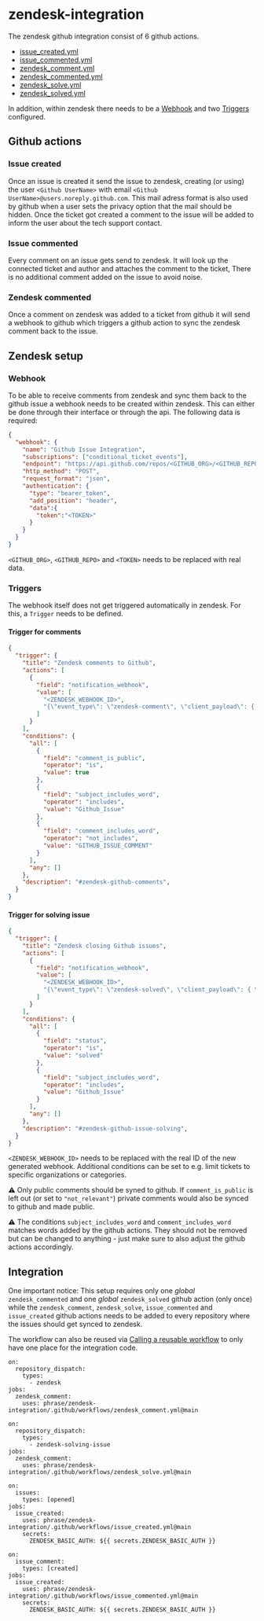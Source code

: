 # zendesk-integration

The zendesk github integration consist of 6 github actions.

- [issue_created.yml](blob/main/.github/workflows/issue_created.yml)
- [issue_commented.yml](blob/main/.github/workflows/issue_commented.yml)
- [zendesk_comment.yml](blob/main/.github/workflows/zendesk_comment.yml)
- [zendesk_commented.yml](blob/main/.github/workflows/zendesk_commented.yml)
- [zendesk_solve.yml](blob/main/.github/workflows/zendesk_solve.yml)
- [zendesk_solved.yml](blob/main/.github/workflows/zendesk_solved.yml)

In addition, within zendesk there needs to be a [Webhook](https://developer.zendesk.com/api-reference/event-connectors/webhooks/webhooks/#create-or-clone-webhook) and two [Triggers](https://developer.zendesk.com/api-reference/ticketing/business-rules/triggers/#create-trigger) configured.

## Github actions

### Issue created

Once an issue is created it send the issue to zendesk,
creating (or using) the user `<Github UserName>` with email `<Github UserName>@users.noreply.github.com`.
This mail adress format is also used by github when a user sets the privacy option that the mail should be hidden.
Once the ticket got created a comment to the issue will be added to inform the user about the tech support contact.

### Issue commented

Every comment on an issue gets send to zendesk. It will look up the connected ticket and author and attaches the
comment to the ticket, There is no additional comment added on the issue to avoid noise.

### Zendesk commented

Once a comment on zendesk was added to a ticket from github it will send a webhook to github which triggers a
github action to sync the zendesk comment back to the issue.


## Zendesk setup

### Webhook

To be able to receive comments from zendesk and sync them back to the github issue a webhook needs to be created within zendesk.
This can either be done through their interface or through the api. The following data is required:

```json
{
  "webhook": {
    "name": "Github Issue Integration",
    "subscriptions": ["conditional_ticket_events"],
    "endpoint": "https://api.github.com/repos/<GITHUB_ORG>/<GITHUB_REPO>/dispatches",
    "http_method": "POST",
    "request_format": "json",
    "authentication": {
      "type": "bearer_token",
      "add_position": "header",
      "data":{
        "token":"<TOKEN>"
      }
    }
  }
}
```

`<GITHUB_ORG>`, `<GITHUB_REPO>` and `<TOKEN>` needs to be replaced with real data.

### Triggers

The webhook itself does not get triggered automatically in zendesk. For this, a `Trigger` needs to be defined.

#### Trigger for comments

```json
{
  "trigger": {
    "title": "Zendesk comments to Github",
    "actions": [
      {
        "field": "notification_webhook",
        "value": [
          "<ZENDESK_WEBHOOK_ID>",
          "{\"event_type\": \"zendesk-comment\", \"client_payload\": { \"ticket\": {\"id\": \"{{ticket.id}}\",\"external_id\": \"{{ticket.external_id}}\"},\"comment\": {\"body\": \"{{ticket.latest_comment.value}}\",\"author\": \"{{ticket.latest_comment.author.name}}\"}}}"
        ]
      }
    ],
    "conditions": {
      "all": [
        {
          "field": "comment_is_public",
          "operator": "is",
          "value": true
        },
        {
          "field": "subject_includes_word",
          "operator": "includes",
          "value": "Github_Issue"
        },
        {
          "field": "comment_includes_word",
          "operator": "not_includes",
          "value": "GITHUB_ISSUE_COMMENT"
        }
      ],
      "any": []
    },
    "description": "#zendesk-github-comments",
  }
}
```

#### Trigger for solving issue

```json
{
  "trigger": {
    "title": "Zendesk closing Github issues",
    "actions": [
      {
        "field": "notification_webhook",
        "value": [
          "<ZENDESK_WEBHOOK_ID>",
          "{\"event_type\": \"zendesk-solved\", \"client_payload\": { \"ticket\": {\"id\": \"{{ticket.id}}\",\"external_id\": \"{{ticket.external_id}}\"}}}}"
        ]
      }
    ],
    "conditions": {
      "all": [
        {
          "field": "status",
          "operator": "is",
          "value": "solved"
        },
        {
          "field": "subject_includes_word",
          "operator": "includes",
          "value": "Github_Issue"
        }
      ],
      "any": []
    },
    "description": "#zendesk-github-issue-solving",
  }
}
```

`<ZENDESK_WEBHOOK_ID>` needs to be replaced with the real ID of the new generated webhook.
Additional conditions can be set to e.g. limit tickets to specific organizations or categories.

:warning: Only public comments should be syned to github. If `comment_is_public` is left out (or set to `"not_relevant"`)
private comments would also be synced to github and made public.

:warning: The conditions `subject_includes_word` and `comment_includes_word` matches words added by the github actions.
They should not be removed but can be changed to anything - just make sure to also adjust the github actions accordingly.

## Integration

One important notice: This setup requires only one *global* `zendesk_commented` and one *global* `zendesk_solved` github action (only once) while the
`zendesk_comment`, `zendesk_solve`, `issue_commented` and `issue_created` github actions needs to be added to every repository where the issues should
get synced to zendesk.

The workflow can also be reused via [Calling a reusable workflow](https://docs.github.com/en/actions/learn-github-actions/reusing-workflows#calling-a-reusable-workflow)
to only have one place for the integration code.

```
on:
  repository_dispatch:
    types:
      - zendesk
jobs:
  zendesk_comment:
    uses: phrase/zendesk-integration/.github/workflows/zendesk_comment.yml@main
```

```
on:
  repository_dispatch:
    types:
      - zendesk-solving-issue
jobs:
  zendesk_comment:
    uses: phrase/zendesk-integration/.github/workflows/zendesk_solve.yml@main
```

```
on:
  issues:
    types: [opened]
jobs:
  issue_created:
    uses: phrase/zendesk-integration/.github/workflows/issue_created.yml@main
    secrets:
      ZENDESK_BASIC_AUTH: ${{ secrets.ZENDESK_BASIC_AUTH }}
```


```
on:
  issue_comment:
    types: [created]
jobs:
  issue_created:
    uses: phrase/zendesk-integration/.github/workflows/issue_commented.yml@main
    secrets:
      ZENDESK_BASIC_AUTH: ${{ secrets.ZENDESK_BASIC_AUTH }}
```

